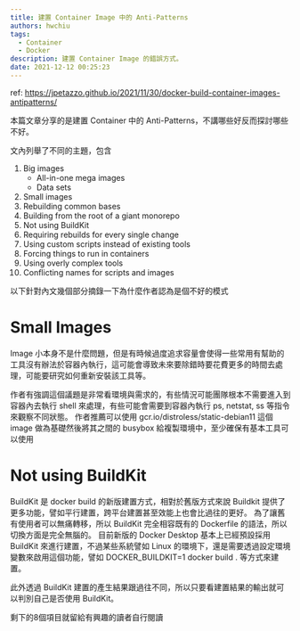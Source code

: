 ```yaml
---
title: 建置 Container Image 中的 Anti-Patterns
authors: hwchiu
tags:
  - Container
  - Docker
description: 建置 Container Image 的錯誤方式。
date: 2021-12-12 00:25:23
---
```


ref: https://jpetazzo.github.io/2021/11/30/docker-build-container-images-antipatterns/

本篇文章分享的是建置 Container 中的 Anti-Patterns，不講哪些好反而探討哪些不好。

文內列舉了不同的主題，包含
1. Big images
    - All-in-one mega images
    - Data sets
2. Small images
3. Rebuilding common bases
4. Building from the root of a giant monorepo
5. Not using BuildKit
6. Requiring rebuilds for every single change
7. Using custom scripts instead of existing tools
8. Forcing things to run in containers
9. Using overly complex tools
10. Conflicting names for scripts and images

以下針對內文幾個部分摘錄一下為什麼作者認為是個不好的模式

# Small Images
Image 小本身不是什麼問題，但是有時候過度追求容量會使得一些常用有幫助的工具沒有辦法於容器內執行，這可能會導致未來要除錯時要花費更多的時間去處理，可能要研究如何重新安裝該工具等。

作者有強調這個議題是非常看環境與需求的，有些情況可能團隊根本不需要進入到容器內去執行 shell 來處理，有些可能會需要到容器內執行 ps, netstat, ss 等指令來觀察不同狀態。
作者推薦可以使用 gcr.io/distroless/static-debian11 這個 image 做為基礎然後將其之間的 busybox 給複製環境中，至少確保有基本工具可以使用

# Not using BuildKit
BuildKit 是 docker build 的新版建置方式，相對於舊版方式來說 Buildkit 提供了更多功能，譬如平行建置，跨平台建置甚至效能上也會比過往的更好。
為了讓舊有使用者可以無痛轉移，所以 BuildKit 完全相容既有的 Dockerfile 的語法，所以切換方面是完全無腦的。
目前新版的 Docker Desktop 基本上已經預設採用 BuildKit 來進行建置，不過某些系統譬如 Linux 的環境下，還是需要透過設定環境變數來啟用這個功能，譬如 DOCKER_BUILDKIT=1 docker build . 等方式來建置。

此外透過 BuildKit 建置的產生結果跟過往不同，所以只要看建置結果的輸出就可以判別自己是否使用 BuildKit。

剩下的8個項目就留給有興趣的讀者自行閱讀


